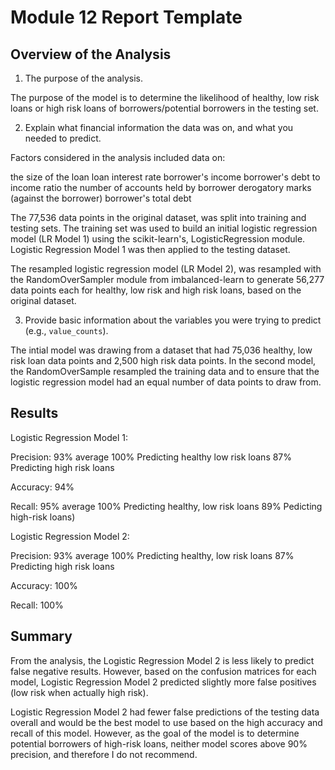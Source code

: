 # Module 12 Report Template

## Overview of the Analysis

1. The purpose of the analysis.

The purpose of the model is to determine the likelihood of healthy, low risk loans or high risk loans of borrowers/potential borrowers in the testing set.

2. Explain what financial information the data was on, and what you needed to predict.

Factors considered in the analysis included data on:

the size of the loan
loan interest rate
borrower's income
borrower's debt to income ratio
the number of accounts held by borrower
derogatory marks (against the borrower)
borrower's total debt

The 77,536 data points in the original dataset, was split into training and testing sets. The training set was used to build an initial logistic regression model (LR Model 1) using the scikit-learn's, LogisticRegression module. Logistic Regression Model 1 was then applied to the testing dataset. 

The resampled logistic regression model (LR Model 2), was resampled with the RandomOverSampler module from imbalanced-learn to generate 56,277 data points each for healthy, low risk and high risk loans, based on the original dataset.

3. Provide basic information about the variables you were trying to predict (e.g., `value_counts`).

The intial model was drawing from a dataset that had 75,036 healthy, low risk loan data points and 2,500 high risk data points. In the second model, the RandomOverSample resampled the training data and to ensure that the logistic regression model had an equal number of data points to draw from.

## Results

Logistic Regression Model 1:

Precision:  93% average 
            100% Predicting healthy low risk loans
            87% Predicting high risk loans

Accuracy:   94%

Recall:     95% average
            100% Predicting healthy, low risk loans
            89% Pedicting high-risk loans)

Logistic Regression Model 2:

Precision:  93% average
            100% Predicting healthy, low risk loans
            87% Predicting high risk loans
            
Accuracy: 100%

Recall: 100%

## Summary

From the analysis, the Logistic Regression Model 2 is less likely to predict false negative results. However, based on the confusion matrices for each model, Logistic Regression Model 2 predicted slightly more false positives (low risk when actually high risk).

Logistic Regression Model 2 had fewer false predictions of the testing data overall and would be the best model to use based on the high accuracy and recall of this model.  However, 
as the goal of the model is to determine potential borrowers of high-risk loans, neither model scores above 90% precision, and therefore I do not recommend. 

